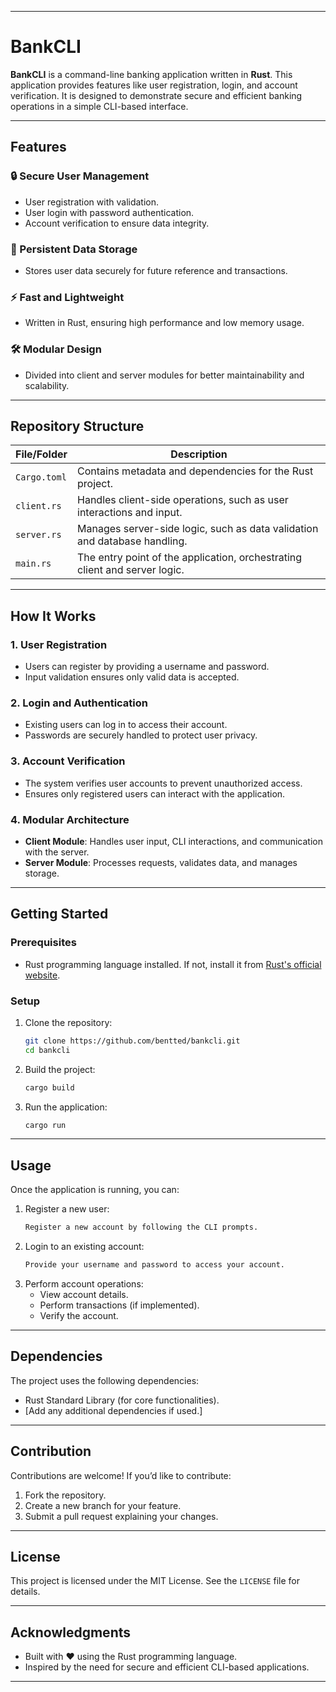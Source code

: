 

---

# BankCLI

**BankCLI** is a command-line banking application written in **Rust**. This application provides features like user registration, login, and account verification. It is designed to demonstrate secure and efficient banking operations in a simple CLI-based interface.

---

## Features

### 🔒 Secure User Management
- User registration with validation.
- User login with password authentication.
- Account verification to ensure data integrity.

### 💾 Persistent Data Storage
- Stores user data securely for future reference and transactions.

### ⚡ Fast and Lightweight
- Written in Rust, ensuring high performance and low memory usage.

### 🛠 Modular Design
- Divided into client and server modules for better maintainability and scalability.

---

## Repository Structure

| File/Folder      | Description                                                                 |
|------------------|-----------------------------------------------------------------------------|
| `Cargo.toml`     | Contains metadata and dependencies for the Rust project.                   |
| `client.rs`      | Handles client-side operations, such as user interactions and input.       |
| `server.rs`      | Manages server-side logic, such as data validation and database handling.   |
| `main.rs`        | The entry point of the application, orchestrating client and server logic. |

---

## How It Works

### 1. User Registration
- Users can register by providing a username and password.
- Input validation ensures only valid data is accepted.

### 2. Login and Authentication
- Existing users can log in to access their account.
- Passwords are securely handled to protect user privacy.

### 3. Account Verification
- The system verifies user accounts to prevent unauthorized access.
- Ensures only registered users can interact with the application.

### 4. Modular Architecture
- **Client Module**: Handles user input, CLI interactions, and communication with the server.
- **Server Module**: Processes requests, validates data, and manages storage.

---

## Getting Started

### Prerequisites
- Rust programming language installed. If not, install it from [Rust's official website](https://www.rust-lang.org/).

### Setup
1. Clone the repository:
   ```bash
   git clone https://github.com/bentted/bankcli.git
   cd bankcli
   ```

2. Build the project:
   ```bash
   cargo build
   ```

3. Run the application:
   ```bash
   cargo run
   ```

---

## Usage

Once the application is running, you can:
1. Register a new user:
   ```bash
   Register a new account by following the CLI prompts.
   ```
2. Login to an existing account:
   ```bash
   Provide your username and password to access your account.
   ```
3. Perform account operations:
   - View account details.
   - Perform transactions (if implemented).
   - Verify the account.

---

## Dependencies

The project uses the following dependencies:
- Rust Standard Library (for core functionalities).
- [Add any additional dependencies if used.]

---

## Contribution

Contributions are welcome! If you’d like to contribute:
1. Fork the repository.
2. Create a new branch for your feature.
3. Submit a pull request explaining your changes.

---

## License

This project is licensed under the MIT License. See the `LICENSE` file for details.

---

## Acknowledgments

- Built with ❤️ using the Rust programming language.
- Inspired by the need for secure and efficient CLI-based applications.

---
